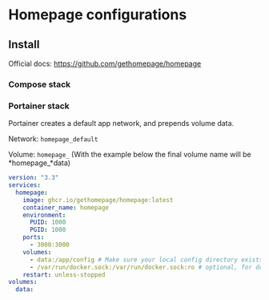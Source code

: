 # Homepage configurations

## Install

Official docs: https://github.com/gethomepage/homepage

### Compose stack


### Portainer stack

Portainer creates a default app network, and prepends volume data.

Network: `homepage_default`

Volume: `homepage_` (With the example below the final volume name will be *homepage_*data)


```yml
version: "3.3"
services:
  homepage:
    image: ghcr.io/gethomepage/homepage:latest
    container_name: homepage
    environment:
      PUID: 1000
      PGID: 1000
    ports:
      - 3000:3000
    volumes:
      - data:/app/config # Make sure your local config directory exists
      - /var/run/docker.sock:/var/run/docker.sock:ro # optional, for docker integrations
    restart: unless-stopped
volumes:
  data:
```